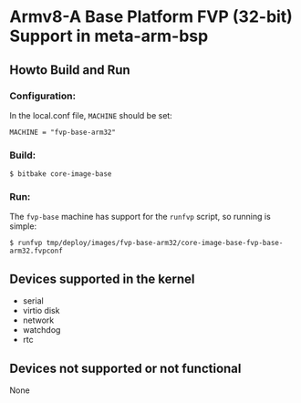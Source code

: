 # Armv8-A Base Platform FVP (32-bit) Support in meta-arm-bsp

## Howto Build and Run

### Configuration:
In the local.conf file, `MACHINE` should be set:
```
MACHINE = "fvp-base-arm32"
```

### Build:
```
$ bitbake core-image-base
```

### Run:
The `fvp-base` machine has support for the `runfvp` script, so running is simple:

```
$ runfvp tmp/deploy/images/fvp-base-arm32/core-image-base-fvp-base-arm32.fvpconf
```
## Devices supported in the kernel
- serial
- virtio disk
- network
- watchdog
- rtc

## Devices not supported or not functional
None
